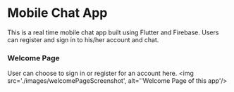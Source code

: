 # Mobile Chat App
This is a real time mobile chat app built using Flutter and Firebase.
Users can register and sign in to his/her account and chat.

### Welcome Page
User can choose to sign in or register for an account here.
<img src='./images/welcomePageScreenshot', alt=''Welcome Page of this app'/>